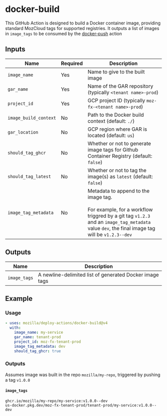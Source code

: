 # docker-build

This GitHub Action is designed to build a Docker container image, providing standard MozCloud tags for supported registries. It outputs a list of images in `image_tags` to be consumed by the [docker-push](../docker-push/README.md) action

## Inputs

| Name                  | Required | Description                                                                                                                                                                               |
| --------------------- | -------- | ----------------------------------------------------------------------------------------------------------------------------------------------------------------------------------------- |
| `image_name`          | Yes      | Name to give to the built image                                                                                                                                                           |
| `gar_name`            | Yes      | Name of the GAR repository (typically `<tenant name>-prod`)                                                                                                                               |
| `project_id`          | Yes      | GCP project ID (typically `moz-fx-<tenant name>-prod`)                                                                                                                                    |
| `image_build_context` | No       | Path to the Docker build context (default: `./`)                                                                                                                                          |
| `gar_location`        | No       | GCP region where GAR is located (default: `us`)                                                                                                                                           |
| `should_tag_ghcr`     | No       | Whether or not to generate image tags for Github Container Registry (default: `false`)                                                                                                    |
| `should_tag_latest`   | No       | Whether or not to tag the image(s) as `latest` (default: `false`)                                                                                                                         |
| `image_tag_metadata`  | No       | Metadata to append to the image tag.<br><br>For example, for a workflow triggred by a git tag `v1.2.3` and an `image_tag_metadata` value `dev`, the final image tag will be `v1.2.3--dev` |

## Outputs

| Name         | Description                                             |
| ------------ | ------------------------------------------------------- |
| `image_tags` | A newline-delimited list of generated Docker image tags |

## Example

### Usage

```yaml
- uses: mozilla/deploy-actions/docker-build@v4
  with:
    image_name: my-service
    gar_name: tenant-prod
    project_id: moz-fx-tenant-prod
    image_tag_metadata: dev
    should_tag_ghcr: true
```

### Outputs

Assumes image was built in the repo `mozilla/my-repo`, triggered by pushing a tag `v1.0.0`

#### `image_tags`

```
ghcr.io/mozilla/my-repo/my-service:v1.0.0--dev
us-docker.pkg.dev/moz-fx-tenant-prod/tenant-prod/my-service:v1.0.0--dev
```
